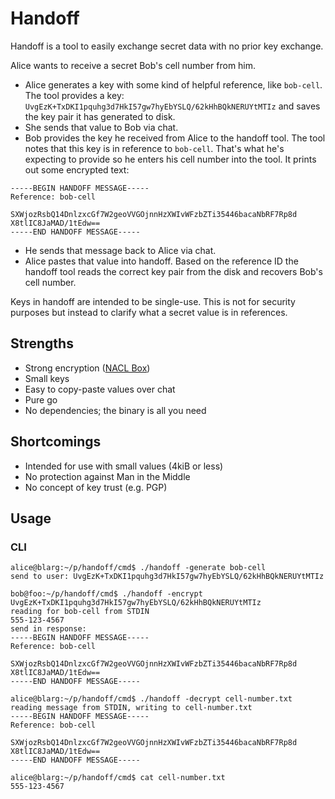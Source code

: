 # Handoff

Handoff is a tool to easily exchange secret data with no prior key exchange.

Alice wants to receive a secret Bob's cell number from him.

* Alice generates a key with some kind of helpful reference, like `bob-cell`. The tool provides a key: `UvgEzK+TxDKI1pquhg3d7HkI57gw7hyEbYSLQ/62kHhBQkNERUYtMTIz` and saves the key pair it has generated to disk.
* She sends that value to Bob via chat.
* Bob provides the key he received from Alice to the handoff tool. The tool notes that this key is in reference to `bob-cell`. That's what he's expecting to provide so he enters his cell number into the tool. It prints out some encrypted text:

```
-----BEGIN HANDOFF MESSAGE-----
Reference: bob-cell

SXWjozRsbQ14DnlzxcGf7W2geoVVGOjnnHzXWIvWFzbZTi35446bacaNbRF7Rp8d
X8tlIC8JaMAD/1tEdw==
-----END HANDOFF MESSAGE-----
```

* He sends that message back to Alice via chat.
* Alice pastes that value into handoff. Based on the reference ID the handoff tool reads the correct key pair from the disk and recovers Bob's cell number.

Keys in handoff are intended to be single-use. This is not for security purposes but instead to clarify what a secret value is in references.

## Strengths

* Strong encryption ([NACL Box](https://nacl.cr.yp.to/box.html))
* Small keys
* Easy to copy-paste values over chat
* Pure go
* No dependencies; the binary is all you need

## Shortcomings

* Intended for use with small values (4kiB or less)
* No protection against Man in the Middle
* No concept of key trust (e.g. PGP)

## Usage

### CLI

```
alice@blarg:~/p/handoff/cmd$ ./handoff -generate bob-cell
send to user: UvgEzK+TxDKI1pquhg3d7HkI57gw7hyEbYSLQ/62kHhBQkNERUYtMTIz

bob@foo:~/p/handoff/cmd$ ./handoff -encrypt UvgEzK+TxDKI1pquhg3d7HkI57gw7hyEbYSLQ/62kHhBQkNERUYtMTIz
reading for bob-cell from STDIN
555-123-4567
send in response:
-----BEGIN HANDOFF MESSAGE-----
Reference: bob-cell

SXWjozRsbQ14DnlzxcGf7W2geoVVGOjnnHzXWIvWFzbZTi35446bacaNbRF7Rp8d
X8tlIC8JaMAD/1tEdw==
-----END HANDOFF MESSAGE-----

alice@blarg:~/p/handoff/cmd$ ./handoff -decrypt cell-number.txt
reading message from STDIN, writing to cell-number.txt
-----BEGIN HANDOFF MESSAGE-----
Reference: bob-cell

SXWjozRsbQ14DnlzxcGf7W2geoVVGOjnnHzXWIvWFzbZTi35446bacaNbRF7Rp8d
X8tlIC8JaMAD/1tEdw==
-----END HANDOFF MESSAGE-----

alice@blarg:~/p/handoff/cmd$ cat cell-number.txt 
555-123-4567
```

